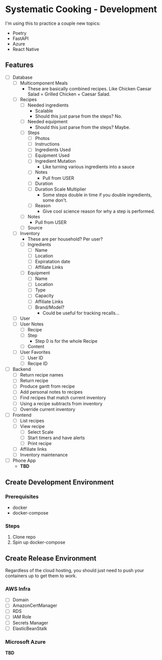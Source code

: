 # Systematic Cooking - Development

I'm using this to practice a couple new topics:

- Poetry
- FastAPI
- Azure
- React Native

## Features

- [ ] Database
  - [ ] Multicomponent Meals
    - These are basically combined recipes. Like Chicken Caesar Salad = Grilled Chicken + Caesar Salad.
  - [ ] Recipes
    - [ ] Needed ingredients
      - Scalable
      - Should this just parse from the steps? No.
    - [ ] Needed equipment
      - Should this just parse from the steps? Maybe.
    - [ ] Steps
      - [ ] Photos
      - [ ] Instructions
      - [ ] Ingredients Used
      - [ ] Equipment Used
      - [ ] Ingredient Mutation
        - Like turning various ingredients into a sauce
      - [ ] Notes
        - Pull from USER
      - [ ] Duration
      - [ ] Duration Scale Multiplier
        - Some steps double in time if you double ingredients, some don't.
      - [ ] Reason
        - Give cool science reason for why a step is performed.
    - [ ] Notes
      - Pull from USER
    - [ ] Source
  - [ ] Inventory
    - These are per household? Per user?
    - [ ] Ingredients
      - [ ] Name
      - [ ] Location
      - [ ] Expiratation date
      - [ ] Affiliate Links
    - [ ] Equipment
      - [ ] Name
      - [ ] Location
      - [ ] Type
      - [ ] Capacity
      - [ ] Affiliate Links
      - [ ] Brand/Model?
        - Could be useful for tracking recalls...
  - [ ] User
  - [ ] User Notes
    - [ ] Recipe
    - [ ] Step
      - Step 0 is for the whole Recipe
    - [ ] Content
  - [ ] User Favorites
    - [ ] User ID
    - [ ] Recipe ID
- [ ] Backend
  - [ ] Return recipe names
  - [ ] Return recipe
  - [ ] Produce gantt from recipe
  - [ ] Add personal notes to recipes
  - [ ] Find recipes that match current inventory
  - [ ] Using a recipe subtracts from inventory
  - [ ] Override current inventory
- [ ] Frontend
  - [ ] List recipes
  - [ ] View recipe
    - [ ] Select Scale
    - [ ] Start timers and have alerts
    - [ ] Print recipe
  - [ ] Affiliate links
  - [ ] Inventory maintenance
- [ ] Phone App
  - **TBD**

## Create Development Environment

### Prerequisites

- docker
- docker-compose

### Steps

1. Clone repo
2. Spin up docker-compose

## Create Release Environment

Regardless of the cloud hosting, you should just need to push your containers up to get them to work.

### AWS Infra

- [ ] Domain
- [ ] AmazonCertManager
- [ ] RDS
- [ ] IAM Role
- [ ] Secrets Manager
- [ ] ElasticBeanStalk

### Microsoft Azure

**TBD**
